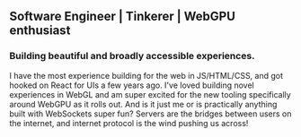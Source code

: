 ## Software Engineer | Tinkerer | WebGPU enthusiast
### Building beautiful and broadly accessible experiences.

I have the most experience building for the web in JS/HTML/CSS, and got hooked on React for UIs a few years ago. I've loved building novel experiences in WebGL and am super excited for the new tooling specifically around WebGPU as it rolls out.
And is it just me or is practically anything built with WebSockets super fun? Servers are the bridges between users on the internet, and internet protocol is the wind pushing us across! 
